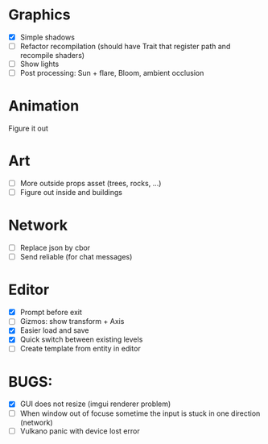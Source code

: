 
# Graphics
- [X] Simple shadows
- [ ] Refactor recompilation (should have Trait that register path and recompile shaders)
- [ ] Show lights
- [ ] Post processing: Sun + flare, Bloom, ambient occlusion

# Animation
Figure it out

# Art
- [ ] More outside props asset (trees, rocks, ...)
- [ ] Figure out inside and buildings

# Network
- [ ] Replace json by cbor
- [ ] Send reliable (for chat messages)

# Editor
- [X] Prompt before exit
- [ ] Gizmos: show transform + Axis
- [X] Easier load and save
- [X] Quick switch between existing levels
- [ ] Create template from entity in editor

# BUGS:
- [X] GUI does not resize (imgui renderer problem)
- [ ] When window out of focuse sometime the input is stuck in one direction (network)
- [ ] Vulkano panic with device lost error 
